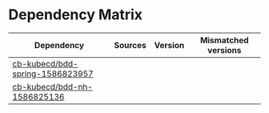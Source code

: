 # Dependency Matrix

Dependency | Sources | Version | Mismatched versions
---------- | ------- | ------- | -------------------
[cb-kubecd/bdd-spring-1586823957](https://github.com/cb-kubecd/bdd-spring-1586823957.git) |  | []() | 
[cb-kubecd/bdd-nh-1586825136](https://github.com/cb-kubecd/bdd-nh-1586825136.git) |  | []() | 

